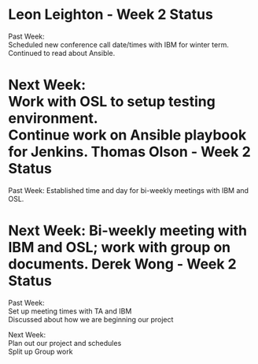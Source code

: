 Leon Leighton - Week 2 Status
=============================  

Past Week:  
Scheduled new conference call date/times with IBM for winter term.   
Continued to read about Ansible.  

Next Week:  
Work with OSL to setup testing environment.  
Continue work on Ansible playbook for Jenkins. 
Thomas Olson - Week 2 Status
============================
Past Week: Established time and day for bi-weekly meetings with IBM and OSL.  

Next Week: Bi-weekly meeting with IBM and OSL; work with group on documents.
Derek Wong - Week 2 Status
==========================
Past Week:  
Set up meeting times with TA and IBM                             
Discussed about how we are beginning our project                                 

Next Week:                           
Plan out our project and schedules                                
Split up Group work                                 